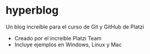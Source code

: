 # hyperblog
Un blog increíble para el curso de Git y GitHub de Platzi

* Creado por el increíble Platzi Team
* Incluye ejemplos en Windows, Linux y Mac